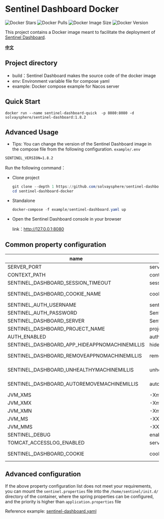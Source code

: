 # Sentinel Dashboard Docker
![Docker Stars](https://img.shields.io/docker/stars/solvaysphere/sentinel-dashboard.svg) ![Docker Pulls](https://img.shields.io/docker/pulls/solvaysphere/sentinel-dashboard.svg) ![Docker Image Size](https://img.shields.io/docker/image-size/solvaysphere/sentinel-dashboard/latest) ![Docker Version](https://img.shields.io/docker/v/solvaysphere/sentinel-dashboard/latest)

This project contains a Docker image meant to facilitate the deployment of [Sentinel Dashboard](https://github.com/alibaba/Sentinel/wiki/Dashboard).

[**中文**](README_ZH.md)

## Project directory

* build：Sentinel Dashboard makes the source code of the docker image
* env: Environment variable file for compose yaml
* example: Docker compose example for Nacos server


## Quick Start

```shell
docker run --name sentinel-dashboard-quick  -p 8080:8080 -d solvaysphere/sentinel-dashboard:1.8.2
```


## Advanced Usage

* Tips: You can change the version of the Sentinel Dashboard image in the compose file from the following configuration.
`example/.env`
```dotenv
SENTINEL_VERSION=1.8.2
```

Run the following command：

* Clone project

  ```powershell
  git clone --depth 1 https://github.com/solvaysphere/sentinel-dashboard-docker.git
  cd sentinel-dashboard-docker
  ```


* Standalone

  ```powershell
  docker-compose -f example/sentinel-dashboard.yaml up
  ```

* Open the Sentinel Dashboard console in your browser
  
  link：http://127.0.0.1:8080



## Common property configuration 

| name                                                | description                            | option                                 |
| --------------------------------------------------- | -------------------------------------- | -------------------------------------- |
| SERVER_PORT                                         | server port                            | default **8080**                 |
| CONTEXT_PATH                                        | context path                           | default **/**                    |
| SENTINEL_DASHBOARD_SESSION_TIMEOUT                  | session timeout                        | default **7200**                       |
| SENTINEL_DASHBOARD_COOKIE_NAME                      | cookie name                            | default **sentinel_dashboard_cookie**  |
| SENTINEL_AUTH_USERNAME                              | sentinel dashboard name                | default **sentinel**             |
| SENTINEL_AUTH_PASSWORD                              | Sentinel Dashboard password            | default **sentinel**             |
| SENTINEL_DASHBOARD_SERVER                           | Sentinel Dashboard Server Addr         | default 127.0.0.1:8080              |
| SENTINEL_DASHBOARD_PROJECT_NAME                     | project name                           | default sentinel-dashboard          |
| AUTH_ENABLED                                        | auth                                   | default true                        |
| SENTINEL_DASHBOARD_APP_HIDEAPPNOMACHINEMILLIS       | hideAppNoMachineMillis                 | default 0    min value: 60000  |
| SENTINEL_DASHBOARD_REMOVEAPPNOMACHINEMILLIS         | removeAppNoMachineMillis               | default 0     min value: 120000  |
| SENTINEL_DASHBOARD_UNHEALTHYMACHINEMILLIS           | unhealthyMachineMillis                 | default 60000     min value: 30000  |
| SENTINEL_DASHBOARD_AUTOREMOVEMACHINEMILLIS          | autoRemoveMachineMillis                | default 0     min value: 300000  |
| JVM_XMS                                             |  -Xms                                  | default :1g                            |
| JVM_XMX                                             |  -Xmx                                  | default :1g                            |
| JVM_XMN                                             |  -Xmn                                  | default :512m                          |
| JVM_MS                                              |  -XX:MetaspaceSize                     | default :128m                          |
| JVM_MMS                                             |  -XX:MaxMetaspaceSize                  | default :320m                          |
| SENTINEL_DEBUG                                      |  enable remote debug                   | y/n default :n                         |
| TOMCAT_ACCESSLOG_ENABLED                            | server.tomcat.accesslog.enabled        | default :false                         |
| SENTINEL_DASHBOARD_COOKIE                           |  cookie name setting                   | default :sentinel_dashboard_cookie     |


## Advanced configuration

If the above property configuration list does not meet your requirements, you can mount the `sentinel.properties` file into the `/home/sentinel/init.d/` directory of the container, where the spring properties can be configured, and the priority is higher than `application.properties` file

Reference example: [sentinel-dashboard.yaml](/example/sentinel-dashboard.yaml)


